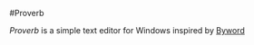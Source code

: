 #Proverb

*Proverb* is a simple text editor for Windows inspired by [Byword](http://bywordapp.com/)  

